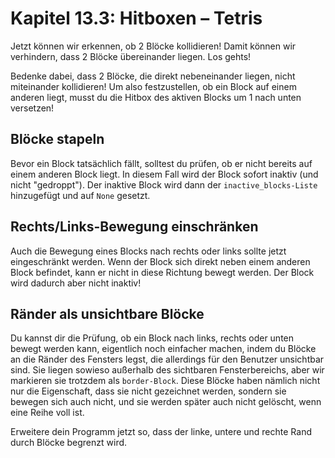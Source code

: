 # Kapitel 13.3: Hitboxen – Tetris

Jetzt können wir erkennen, ob 2 Blöcke kollidieren! Damit können wir verhindern, dass 2 Blöcke übereinander liegen. Los
gehts!

Bedenke dabei, dass 2 Blöcke, die direkt nebeneinander liegen, nicht miteinander kollidieren! Um also festzustellen, ob
ein Block auf einem anderen liegt, musst du die Hitbox des aktiven Blocks um 1 nach unten versetzen!

## Blöcke stapeln

Bevor ein Block tatsächlich fällt, solltest du prüfen, ob er nicht bereits auf einem anderen Block liegt. In diesem Fall
wird der Block sofort inaktiv (und nicht "gedroppt"). Der inaktive Block wird dann der `inactive_blocks-Liste`
hinzugefügt und auf `None` gesetzt.

## Rechts/Links-Bewegung einschränken

Auch die Bewegung eines Blocks nach rechts oder links sollte jetzt eingeschränkt werden. Wenn der Block sich direkt
neben einem anderen Block befindet, kann er nicht in diese Richtung bewegt werden. Der Block wird dadurch aber nicht
inaktiv!

## Ränder als unsichtbare Blöcke

Du kannst dir die Prüfung, ob ein Block nach links, rechts oder unten bewegt werden kann, eigentlich noch einfacher
machen, indem du Blöcke an die Ränder des Fensters legst, die allerdings für den Benutzer unsichtbar sind. Sie liegen
sowieso außerhalb des sichtbaren Fensterbereichs, aber wir markieren sie trotzdem als `border-Block`. Diese Blöcke haben
nämlich nicht nur die Eigenschaft, dass sie nicht gezeichnet werden, sondern sie bewegen sich auch nicht, und sie werden
später auch nicht gelöscht, wenn eine Reihe voll ist.

Erweitere dein Programm jetzt so, dass der linke, untere und rechte Rand durch Blöcke begrenzt wird.
